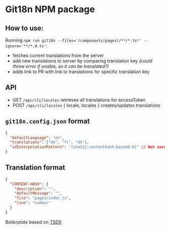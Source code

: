 # Git18n NPM package

## How to use:

Running `npm run git18n --files='(components|pages)/**/*.ts*' --ignore='**/*.d.ts'`:

- fetches current translations from the server
- add new translations to server by comparing translation key _(could throw error if unable, so it can be translated?)_
- adds link to PR with link to translations for specific translation key

## API

- GET `/api/cli/locales` retrieves all translations for accessToken
- POST `/api/cli/locales` { locale, locales } creates/updates translations

## `git18n.config.json` format

```json
{
  "defaultLanguage": "en",
  "translations": ["de", "fr", "dk"],
  "idInterpolationPattern": "[sha512:contenthash:base64:6]" // Not sure is needed.
}
```

## Translation format

```json
{
  "CONTENT-HASH": {
    "description": "",
    "defaultMessage": "",
    "file": "pages/index.js",
    "line": "number"
  }
}
```

_Boilerplate based on [TSDX](https://github.com/jaredpalmer/tsdx)_
